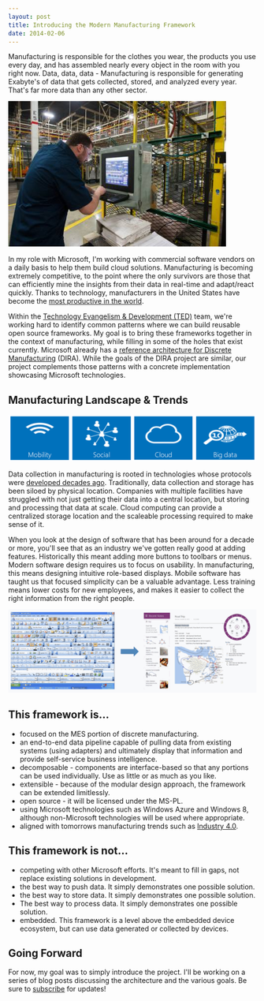 ```yaml
---
layout: post
title: Introducing the Modern Manufacturing Framework
date: 2014-02-06
---
```


Manufacturing is responsible for the clothes you wear, the products you use every day, and has assembled nearly every object in the room with you right now. Data, data, data - Manufacturing is responsible for generating Exabyte's of data that gets collected, stored, and analyzed every year. That's far more data than any other sector.

![Plant Worker](plant-worker.jpg)

In my role with Microsoft, I'm working with commercial software vendors on a daily basis to help them build cloud solutions. Manufacturing is becoming extremely competitive, to the point where the only survivors are those that can efficiently mine the insights from their data in real-time and adapt/react quickly. Thanks to technology, manufacturers in the United States have become the [most productive in the world][1].

[1]: http://www.nam.org/Statistics-And-Data/Facts-About-Manufacturing/Landing.aspx "Facts About Manufacturing in the United States"

Within the [Technology Evangelism & Development (TED)](http://www.zdnet.com/microsoft-builds-a-deep-tech-team-to-attract-next-gen-developers-7000015270/) team, we're working hard to identify common patterns where we can build reusable open source frameworks. My goal is to bring these frameworks together in the context of manufacturing, while filling in some of the holes that exist currently. Microsoft already has a [reference architecture for Discrete Manufacturing](http://www.microsoft.com/enterprise/industry/manufacturing-and-resources/discrete-manufacturing/reference-architecture/) (DIRA). While the goals of the DIRA project are similar, our project complements those patterns with a concrete implementation showcasing Microsoft technologies.

## Manufacturing Landscape & Trends

![Manufacturing Trends](manufacturing-trends@2x.gif)

Data collection in manufacturing is rooted in technologies whose protocols were [developed decades ago](http://en.wikipedia.org/wiki/Modbus). Traditionally, data collection and storage has been siloed by physical location. Companies with multiple facilities have struggled with not just getting their data into a central location, but storing and processing that data at scale. Cloud computing can provide a centralized storage location and the scaleable processing required to make sense of it.

When you look at the design of software that has been around for a decade or more, you'll see that as an industry we've gotten really good at adding features. Historically this meant adding more buttons to toolbars or menus. Modern software design requires us to focus on usability. In manufacturing, this means designing intuitive role-based displays. Mobile software has taught us that focused simplicity can be a valuable advantage. Less training means lower costs for new employees, and makes it easier to collect the right information from the right people.

![Toolbars vs Simplicity](toolbars-vs-simplicity.gif)

## This framework is...

* focused on the MES portion of discrete manufacturing.
* an end-to-end data pipeline capable of pulling data from existing systems (using adapters) and ultimately display that information and provide self-service business intelligence.
* decomposable - components are interface-based so that any portions can be used individually. Use as little or as much as you like.  
* extensible - because of the modular design approach, the framework can be extended limitlessly.
* open source - it will be licensed under the MS-PL.
* using Microsoft technologies such as Windows Azure and Windows 8, although non-Microsoft technologies will be used where appropriate.
* aligned with tomorrows manufacturing trends such as [Industry 4.0](http://en.wikipedia.org/wiki/Industry_4.0).

## This framework is not...

* competing with other Microsoft efforts. It's meant to fill in gaps, not replace existing solutions in development.
* the best way to push data. It simply demonstrates one possible solution.
* the best way to store data. It simply demonstrates one possible solution.
* The best way to process data. It simply demonstrates one possible solution.
* embedded. This framework is a level above the embedded device ecosystem, but can use data generated or collected by devices.

## Going Forward

For now, my goal was to simply introduce the project. I'll be working on a series of blog posts discussing the architecture and the various goals. Be sure to [subscribe](/feed/) for updates!